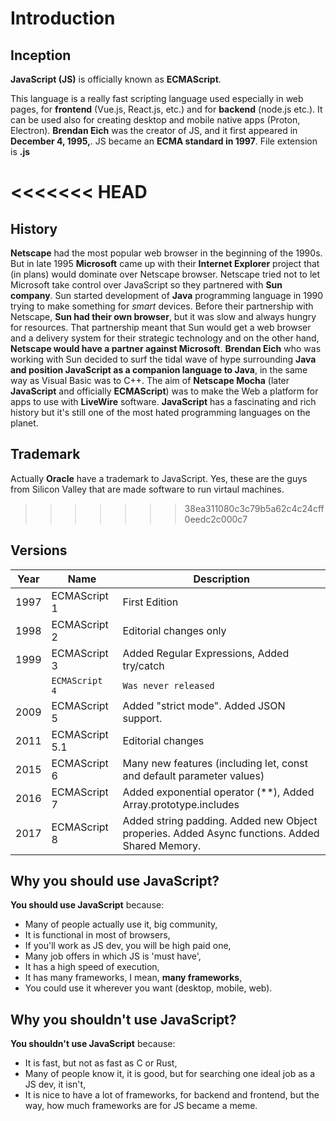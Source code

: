 # Introduction

## Inception

**JavaScript (JS)** is officially known as **ECMAScript**.

This language is a really fast scripting language used especially in web pages, for **frontend** (Vue.js, React.js, etc.) and for **backend** (node.js etc.). It can be used also for creating desktop and mobile native apps (Proton, Electron).
**Brendan Eich** was the creator of JS, and it first appeared in **December 4, 1995,**. JS became an **ECMA standard in 1997**.
File extension is **.js**

<<<<<<< HEAD
=======
## History

**Netscape** had the most popular web browser in the beginning of the 1990s.
 But in late 1995 **Microsoft** came up with their **Internet Explorer** project that (in plans) would dominate over Netscape browser.
Netscape tried not to let Microsoft take control over JavaScript so they partnered with **Sun company**.
Sun started development of **Java** programming language in 1990 trying to make something for *smart* devices. Before their partnership with Netscape, **Sun had their own browser**, but it was slow and always hungry for resources.
 That partnership meant that Sun would get a web browser and a delivery system for their strategic technology and on the other hand, **Netscape would have a partner against Microsoft**.
 **Brendan Eich** who was working with Sun decided to surf the tidal wave of hype surrounding **Java and position JavaScript as a companion language to Java**, in the same way as Visual Basic was to C++.
 The aim of **Netscape Mocha** (later **JavaScript** and officially **ECMAScript**) was to make the  Web a platform for apps to use with **LiveWire** software.
 **JavaScript** has a fascinating and rich history but it's still one of the most hated programming languages on the planet.

## Trademark

Actually **Oracle** have a trademark to JavaScript. Yes, these are the guys from Silicon Valley that are made software to run virtaul machines.

>>>>>>> 38ea311080c3c79b5a62c4c24cff0eedc2c000c7
## Versions

| **Year**      | **Name**       | **Description** |
| ------------- | -------------  | ----- |
| 1997          | ECMAScript 1   | First Edition |
| 1998          | ECMAScript 2   | Editorial changes only |
| 1999          | ECMAScript 3   | Added Regular Expressions, Added try/catch |
|               | `ECMAScript 4` | `Was never released` |
| 2009          | ECMAScript 5   | Added "strict mode". Added JSON support. |
| 2011          | ECMAScript 5.1 | Editorial changes |
| 2015          | ECMAScript 6   | Many new features (including let, const and default parameter values) |
| 2016          | ECMAScript 7   | Added exponential operator (**), Added Array.prototype.includes  |
| 2017          | ECMAScript 8   | Added string padding. Added new Object properies. Added Async functions. Added Shared Memory. |

## Why you should use JavaScript?

**You should use JavaScript** because:

- Many of people actually use it, big community,
- It is functional in most of browsers,
- If you'll work as JS dev, you will be high paid one,
- Many job offers in which JS is 'must have',
- It has a high speed of execution,
- It has many frameworks, I mean, **many frameworks**,
- You could use it wherever you want (desktop, mobile, web).

## Why you shouldn't use JavaScript?

**You shouldn't use JavaScript** because:

- It is fast, but not as fast as C or Rust,
- Many of people know it, it is good, but for searching one ideal job as a JS dev, it isn't,
- It is nice to have a lot of frameworks, for backend and frontend, but the way, how much frameworks are for JS became a meme.
